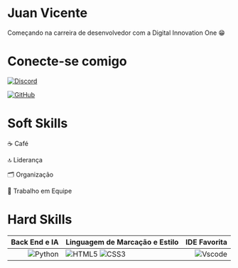 # Juan Vicente
Começando na carreira de desenvolvedor com a Digital Innovation One 😁

# Conecte-se comigo
[![Discord](https://img.shields.io/badge/Discord-7289DA?style=for-the-badge&logo=discord&logoColor=white)](https://discord.com/channels/@juanvicente/)

[![GitHub](https://img.shields.io/badge/GitHub-100000?style=for-the-badge&logo=github&logoColor=white)](https://github.com/JuanVicente-dev)

# Soft Skills
☕ Café

🔝 Liderança

🗂️ Organização

🤝 Trabalho em Equipe

# Hard Skills
| Back End e IA | Linguagem de Marcação e Estilo | IDE Favorita
|-----:|-----------|----:|
|     ![Python](https://img.shields.io/badge/python-3670A0?style=for-the-badge&logo=python&logoColor=ffdd54) |![HTML5](https://img.shields.io/badge/HTML5-E34F26?style=for-the-badge&logo=html5&logoColor=white) ![CSS3](https://img.shields.io/badge/CSS3-1572B6?style=for-the-badge&logo=css3&logoColor=white)|![Vscode](https://img.shields.io/badge/Vscode-007ACC?style=for-the-badge&logo=visual-studio-code&logoColor=white) |


